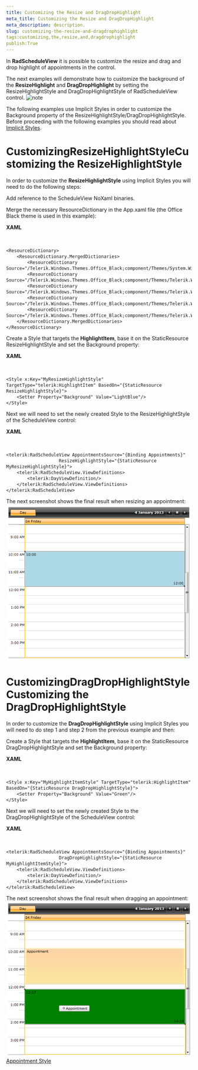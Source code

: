 ```yaml
---
title: Customizing the Resize and DragDropHighlight
meta_title: Customizing the Resize and DragDropHighlight
meta_description: description.
slug: customizing-the-resize-and-dragdrophighlight
tags:customizing,the,resize,and,dragdrophighlight
publish:True
---
```



In __RadScheduleView__ it is possible to customize the resize and drag and drop highlight of appointments in the control.

The next examples will demonstrate how to customize the background of the __ResizeHighlight__ and __DragDropHighlight__ by setting the ResizeHighlightStyle and DragDropHighlightStyle of RadScheduleView control.
    ![note](note.jpg)
    	

The following examples use Implicit Styles in order to customize the Background property of the ResizeHighlightStyle/DragDropHighlightStyle. Before proceeding with the following examples you should read about [Implicit Styles](f7b879d9-62ca-42c3-a919-983c7cbc79a2).

# CustomizingResizeHighlightStyleCustomizing the ResizeHighlightStyle

In order to customize the __ResizeHighlightStyle__ using Implicit Styles you will need to do the following steps:

Add reference to the ScheduleView NoXaml binaries.

Merge the necessary ResourceDictionary in the App.xaml file (the Office Black theme is used in this example):


 __XAML__
    

```XAML


<ResourceDictionary>
	<ResourceDictionary.MergedDictionaries>
		<ResourceDictionary Source="/Telerik.Windows.Themes.Office_Black;component/Themes/System.Windows.xaml"/>
		<ResourceDictionary Source="/Telerik.Windows.Themes.Office_Black;component/Themes/Telerik.Windows.Controls.xaml"/>
		<ResourceDictionary Source="/Telerik.Windows.Themes.Office_Black;component/Themes/Telerik.Windows.Controls.Input.xaml"/>
		<ResourceDictionary Source="/Telerik.Windows.Themes.Office_Black;component/Themes/Telerik.Windows.Controls.Navigation.xaml"/>
		<ResourceDictionary Source="/Telerik.Windows.Themes.Office_Black;component/Themes/Telerik.Windows.Controls.ScheduleView.xaml"/>
	</ResourceDictionary.MergedDictionaries>
</ResourceDictionary>

```



Create a Style that targets the __HighlightItem__, base it on the StaticResource ResizeHighlightStyle and set the Background property:


 __XAML__
    

```XAML


<Style x:Key="MyResizeHighlightStyle" TargetType="telerik:HighlightItem" BasedOn="{StaticResource ResizeHighlightStyle}">
	<Setter Property="Background" Value="LightBlue"/>
</Style>

```



Next we will need to set the newly created Style to the ResizeHighlightStyle of the ScheduleView control:


 __XAML__
    

```XAML


<telerik:RadScheduleView AppointmentsSource="{Binding Appointments}"
					ResizeHighlightStyle="{StaticResource MyResizeHighlightStyle}">
	<telerik:RadScheduleView.ViewDefinitions>
		<telerik:DayViewDefinition/>
	</telerik:RadScheduleView.ViewDefinitions>
</telerik:RadScheduleView>

```



The next screenshot shows the final result when resizing an appointment:![radscheduleview-styles-and-templates-customizing-resize-drag-highlight-1](images\radscheduleview-styles-and-templates-customizing-resize-drag-highlight-1.png)

# CustomizingDragDropHighlightStyleCustomizing the DragDropHighlightStyle

In order to customize the __DragDropHighlightStyle__ using Implicit Styles you will need to do step 1 and step 2 from the previous example and then:

Create a Style that targets the __HighlightItem__, base it on the StaticResource DragDropHighlightStyle and set the Background property:


 __XAML__
    

```XAML


<Style x:Key="MyHighlightItemStyle" TargetType="telerik:HighlightItem" BasedOn="{StaticResource DragDropHighlightStyle}">
	<Setter Property="Background" Value="Green"/>
</Style>

```



Next we will need to set the newly created Style to the DragDropHighlightStyle of the ScheduleView control:


 __XAML__
    

```XAML


<telerik:RadScheduleView AppointmentsSource="{Binding Appointments}"
					DragDropHighlightStyle="{StaticResource MyHighlightItemStyle}">
	<telerik:RadScheduleView.ViewDefinitions>
		<telerik:DayViewDefinition/>
	</telerik:RadScheduleView.ViewDefinitions>
</telerik:RadScheduleView>

```



The next screenshot shows the final result when dragging an appointment:![radscheduleview-styles-and-templates-customizing-resize-drag-highlight-2](images\radscheduleview-styles-and-templates-customizing-resize-drag-highlight-2.png)[Appointment Style](http://radscheduleview-styles-and-templates-appointment-style.md)
